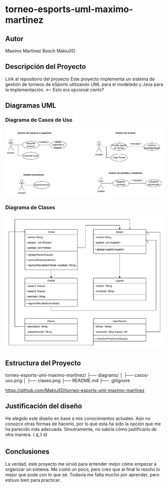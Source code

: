 # torneo-esports-uml-maximo-martinez

## Autor
Maximo Martinez Bosch
MakiuXD

## Descripción del Proyecto
Link al repositorio del proyecto
Este proyecto implementa un sistema de gestión de torneos de eSports
utilizando UML para el modelado y Java para la implementación. <-- Esto era opcional cierto?

## Diagramas UML

### Diagrama de Casos de Uso
![Diagrama de casos de uso](Diagrams/casos-uso.png)
### Diagrama de Clases
![Diagrama de clases](Diagrams/clases.png)

## Estructura del Proyecto
torneo-esports-uml-maximo-martinez/ 
├── diagrams/
│ ├── casos-uso.png
│ ├── clases.png
├── README.md
├── .gitignore



https://github.com/MakiuXD/torneo-esports-uml-maximo-martinez

## Justificación del diseño
He elegido este diseño en base a mis conocimientos actuales. Aún no conozco otras formas de hacerlo, por lo que esta ha sido la opción que me ha parecido más adecuada. Sinceramente, no sabría cómo justificarlo de otra manera. ( ఠ ͟ʖ ఠ)
## Conclusiones
La verdad, este proyecto me sirvió para entender mejor cómo empezar a organizar un sistema. Me costó un poco, pero creo que al final lo resolví lo mejor que pude con lo que sé. Todavía me falta mucho por aprender, pero estuvo bien para practicar.
